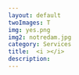 ```yaml
---
layout: default
twoImages: T
img: yes.png
img2: notredam.jpg
category: Services
title:  <i ></i>
description:
---
```

